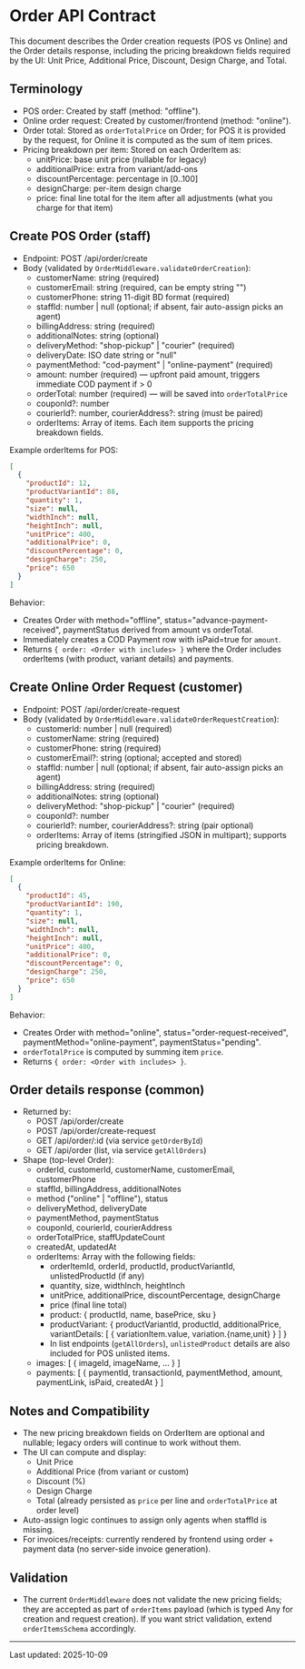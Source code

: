 # Order API Contract

This document describes the Order creation requests (POS vs Online) and the Order details response, including the pricing breakdown fields required by the UI: Unit Price, Additional Price, Discount, Design Charge, and Total.

## Terminology
- POS order: Created by staff (method: "offline").
- Online order request: Created by customer/frontend (method: "online").
- Order total: Stored as `orderTotalPrice` on Order; for POS it is provided by the request, for Online it is computed as the sum of item prices.
- Pricing breakdown per item: Stored on each OrderItem as:
  - unitPrice: base unit price (nullable for legacy)
  - additionalPrice: extra from variant/add-ons
  - discountPercentage: percentage in [0..100]
  - designCharge: per-item design charge
  - price: final line total for the item after all adjustments (what you charge for that item)

## Create POS Order (staff)
- Endpoint: POST /api/order/create
- Body (validated by `OrderMiddleware.validateOrderCreation`):
  - customerName: string (required)
  - customerEmail: string (required, can be empty string "")
  - customerPhone: string 11-digit BD format (required)
  - staffId: number | null (optional; if absent, fair auto-assign picks an agent)
  - billingAddress: string (required)
  - additionalNotes: string (optional)
  - deliveryMethod: "shop-pickup" | "courier" (required)
  - deliveryDate: ISO date string or "null"
  - paymentMethod: "cod-payment" | "online-payment" (required)
  - amount: number (required) — upfront paid amount, triggers immediate COD payment if > 0
  - orderTotal: number (required) — will be saved into `orderTotalPrice`
  - couponId?: number
  - courierId?: number, courierAddress?: string (must be paired)
  - orderItems: Array of items. Each item supports the pricing breakdown fields.

Example orderItems for POS:
```json
[
  {
    "productId": 12,
    "productVariantId": 88,
    "quantity": 1,
    "size": null,
    "widthInch": null,
    "heightInch": null,
    "unitPrice": 400,
    "additionalPrice": 0,
    "discountPercentage": 0,
    "designCharge": 250,
    "price": 650
  }
]
```

Behavior:
- Creates Order with method="offline", status="advance-payment-received", paymentStatus derived from amount vs orderTotal.
- Immediately creates a COD Payment row with isPaid=true for `amount`.
- Returns `{ order: <Order with includes> }` where the Order includes orderItems (with product, variant details) and payments.

## Create Online Order Request (customer)
- Endpoint: POST /api/order/create-request
- Body (validated by `OrderMiddleware.validateOrderRequestCreation`):
  - customerId: number | null (required)
  - customerName: string (required)
  - customerPhone: string (required)
  - customerEmail?: string (optional; accepted and stored)
  - staffId: number | null (optional; if absent, fair auto-assign picks an agent)
  - billingAddress: string (required)
  - additionalNotes: string (optional)
  - deliveryMethod: "shop-pickup" | "courier" (required)
  - couponId?: number
  - courierId?: number, courierAddress?: string (pair optional)
  - orderItems: Array of items (stringified JSON in multipart); supports pricing breakdown.

Example orderItems for Online:
```json
[
  {
    "productId": 45,
    "productVariantId": 190,
    "quantity": 1,
    "size": null,
    "widthInch": null,
    "heightInch": null,
    "unitPrice": 400,
    "additionalPrice": 0,
    "discountPercentage": 0,
    "designCharge": 250,
    "price": 650
  }
]
```

Behavior:
- Creates Order with method="online", status="order-request-received", paymentMethod="online-payment", paymentStatus="pending".
- `orderTotalPrice` is computed by summing item `price`.
- Returns `{ order: <Order with includes> }`.

## Order details response (common)
- Returned by:
  - POST /api/order/create
  - POST /api/order/create-request
  - GET /api/order/:id (via service `getOrderById`)
  - GET /api/order (list, via service `getAllOrders`)
- Shape (top-level Order):
  - orderId, customerId, customerName, customerEmail, customerPhone
  - staffId, billingAddress, additionalNotes
  - method ("online" | "offline"), status
  - deliveryMethod, deliveryDate
  - paymentMethod, paymentStatus
  - couponId, courierId, courierAddress
  - orderTotalPrice, staffUpdateCount
  - createdAt, updatedAt
  - orderItems: Array with the following fields:
    - orderItemId, orderId, productId, productVariantId, unlistedProductId (if any)
    - quantity, size, widthInch, heightInch
    - unitPrice, additionalPrice, discountPercentage, designCharge
    - price (final line total)
    - product: { productId, name, basePrice, sku }
    - productVariant: { productVariantId, productId, additionalPrice, variantDetails: [ { variationItem.value, variation.{name,unit} } ] }
    - In list endpoints (`getAllOrders`), `unlistedProduct` details are also included for POS unlisted items.
  - images: [ { imageId, imageName, ... } ]
  - payments: [ { paymentId, transactionId, paymentMethod, amount, paymentLink, isPaid, createdAt } ]

## Notes and Compatibility
- The new pricing breakdown fields on OrderItem are optional and nullable; legacy orders will continue to work without them.
- The UI can compute and display:
  - Unit Price
  - Additional Price (from variant or custom)
  - Discount (%)
  - Design Charge
  - Total (already persisted as `price` per line and `orderTotalPrice` at order level)
- Auto-assign logic continues to assign only agents when staffId is missing.
- For invoices/receipts: currently rendered by frontend using order + payment data (no server-side invoice generation).

## Validation
- The current `OrderMiddleware` does not validate the new pricing fields; they are accepted as part of `orderItems` payload (which is typed Any for creation and request creation). If you want strict validation, extend `orderItemsSchema` accordingly.

---
Last updated: 2025-10-09
